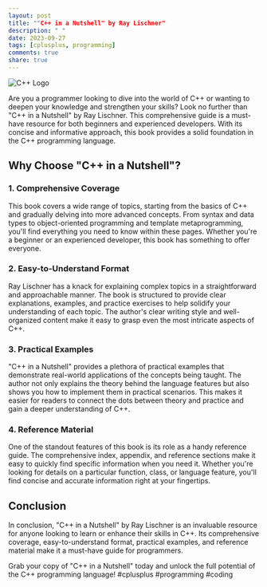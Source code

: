 ```yaml
---
layout: post
title: ""C++ in a Nutshell" by Ray Lischner"
description: " "
date: 2023-09-27
tags: [cplusplus, programming]
comments: true
share: true
---
```


![C++ Logo](https://website.com/c++-logo.png)

Are you a programmer looking to dive into the world of C++ or wanting to deepen your knowledge and strengthen your skills? Look no further than "C++ in a Nutshell" by Ray Lischner. This comprehensive guide is a must-have resource for both beginners and experienced developers. With its concise and informative approach, this book provides a solid foundation in the C++ programming language.

## Why Choose "C++ in a Nutshell"?

### 1. Comprehensive Coverage
This book covers a wide range of topics, starting from the basics of C++ and gradually delving into more advanced concepts. From syntax and data types to object-oriented programming and template metaprogramming, you'll find everything you need to know within these pages. Whether you're a beginner or an experienced developer, this book has something to offer everyone.

### 2. Easy-to-Understand Format
Ray Lischner has a knack for explaining complex topics in a straightforward and approachable manner. The book is structured to provide clear explanations, examples, and practice exercises to help solidify your understanding of each topic. The author's clear writing style and well-organized content make it easy to grasp even the most intricate aspects of C++.

### 3. Practical Examples
"C++ in a Nutshell" provides a plethora of practical examples that demonstrate real-world applications of the concepts being taught. The author not only explains the theory behind the language features but also shows you how to implement them in practical scenarios. This makes it easier for readers to connect the dots between theory and practice and gain a deeper understanding of C++.

### 4. Reference Material
One of the standout features of this book is its role as a handy reference guide. The comprehensive index, appendix, and reference sections make it easy to quickly find specific information when you need it. Whether you're looking for details on a particular function, class, or language feature, you'll find concise and accurate information right at your fingertips.

## Conclusion

In conclusion, "C++ in a Nutshell" by Ray Lischner is an invaluable resource for anyone looking to learn or enhance their skills in C++. Its comprehensive coverage, easy-to-understand format, practical examples, and reference material make it a must-have guide for programmers.

Grab your copy of "C++ in a Nutshell" today and unlock the full potential of the C++ programming language! #cplusplus #programming #coding